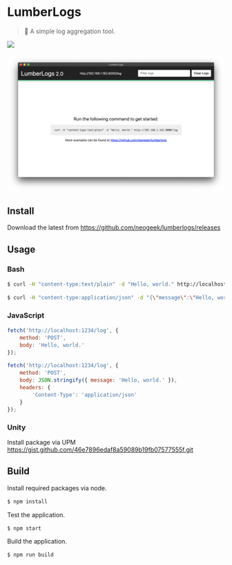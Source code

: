 # LumberLogs

> 📝 A simple log aggregation tool.

[![](https://img.shields.io/badge/Trello-Board-blue.svg)](https://trello.com/b/BIqhJuLP/lumberlogs)

<img src="screenshot.png" width="800">

## Install

Download the latest from <https://github.com/neogeek/lumberlogs/releases>

## Usage

### Bash

```bash
$ curl -H "content-type:text/plain" -d "Hello, world." http://localhost:1234/log
```

```bash
$ curl -H "content-type:application/json" -d "{\"message\":\"Hello, world.\"}" http://localhost:1234/log
```

### JavaScript

```javascript
fetch('http://localhost:1234/log', {
    method: 'POST',
    body: 'Hello, world.'
});
```

```javascript
fetch('http://localhost:1234/log', {
    method: 'POST',
    body: JSON.stringify({ message: 'Hello, world.' }),
    headers: {
        'Content-Type': 'application/json'
    }
});
```

### Unity

Install package via UPM <https://gist.github.com/46e7896edaf8a59089b19fb07577555f.git>

## Build

Install required packages via node.

```bash
$ npm install
```

Test the application.

```bash
$ npm start
```

Build the application.

```bash
$ npm run build
```
